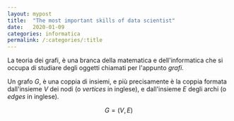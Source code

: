 ```yaml
---
layout: mypost
title:  "The most important skills of data scientist"
date:   2020-01-09
categories: informatica
permalink: /:categories/:title
---
```


La teoria dei grafi, è una branca della matematica e dell'informatica che si occupa di studiare degli oggetti chiamati per l'appunto _grafi_.

Un grafo _G_, è una coppia di insiemi, e più precisamente è la coppia formata dall'insieme _V_ dei nodi (o _vertices_ in inglese), e dall'insieme _E_ degli archi (o _edges_ in inglese).

$$G = (V, E)$$
